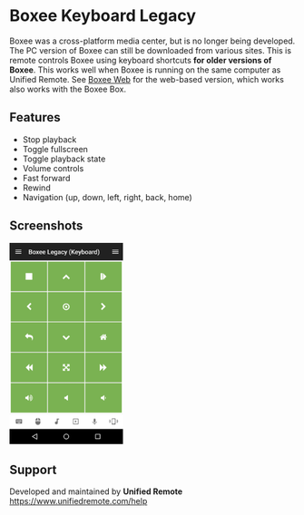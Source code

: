 # Boxee Keyboard Legacy
Boxee was a cross-platform media center, but is no longer being developed. The PC version of Boxee can still be downloaded from various sites. This is remote controls Boxee using keyboard shortcuts **for older versions of Boxee**. This works well when Boxee is running on the same computer as Unified Remote. See [Boxee Web](../Boxee%20Web) for the web-based version, which works also works with the Boxee Box.

## Features
*  Stop playback
*  Toggle fullscreen
*  Toggle playback state
*  Volume controls
*  Fast forward
*  Rewind
*  Navigation (up, down, left, right, back, home)

## Screenshots
<img src="screen.png" width="200" />

## Support
Developed and maintained by **Unified Remote**  
https://www.unifiedremote.com/help
